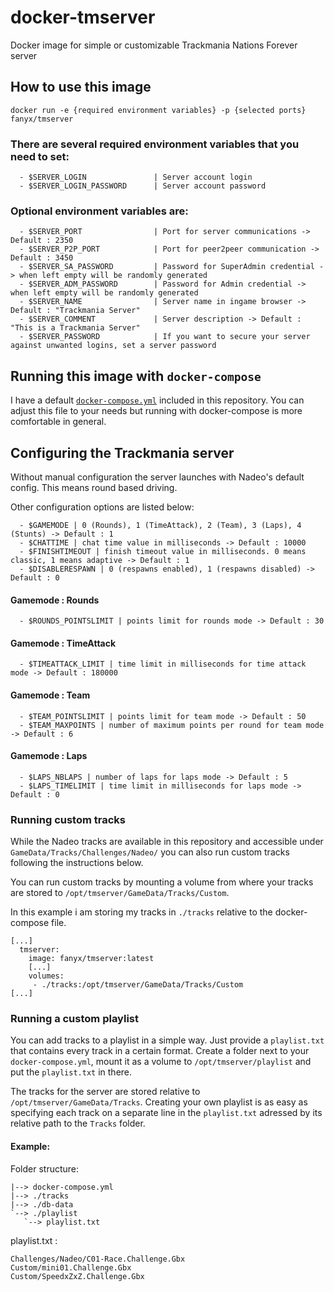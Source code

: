 # docker-tmserver
Docker image for simple or customizable Trackmania Nations Forever server

## How to use this image
`docker run -e {required environment variables} -p {selected ports} fanyx/tmserver`

### There are several required environment variables that you need to set:
```
  - $SERVER_LOGIN               | Server account login
  - $SERVER_LOGIN_PASSWORD      | Server account password
```


### Optional environment variables are:
```
  - $SERVER_PORT                | Port for server communications -> Default : 2350
  - $SERVER_P2P_PORT            | Port for peer2peer communication -> Default : 3450
  - $SERVER_SA_PASSWORD         | Password for SuperAdmin credential -> when left empty will be randomly generated
  - $SERVER_ADM_PASSWORD        | Password for Admin credential -> when left empty will be randomly generated
  - $SERVER_NAME                | Server name in ingame browser -> Default : "Trackmania Server"
  - $SERVER_COMMENT             | Server description -> Default : "This is a Trackmania Server"
  - $SERVER_PASSWORD            | If you want to secure your server against unwanted logins, set a server password
```


## Running this image with `docker-compose`
I have a default [`docker-compose.yml`](./docker-compose.yml) included in this repository.
You can adjust this file to your needs but running with docker-compose is more comfortable in general.

## Configuring the Trackmania server
Without manual configuration the server launches with Nadeo's default config. 
This means round based driving.

Other configuration options are listed below:
```
  - $GAMEMODE | 0 (Rounds), 1 (TimeAttack), 2 (Team), 3 (Laps), 4 (Stunts) -> Default : 1
  - $CHATTIME | chat time value in milliseconds -> Default : 10000
  - $FINISHTIMEOUT | finish timeout value in milliseconds. 0 means classic, 1 means adaptive -> Default : 1
  - $DISABLERESPAWN | 0 (respawns enabled), 1 (respawns disabled) -> Default : 0
```


#### Gamemode : Rounds
```
  - $ROUNDS_POINTSLIMIT | points limit for rounds mode -> Default : 30
```


#### Gamemode : TimeAttack
```
  - $TIMEATTACK_LIMIT | time limit in milliseconds for time attack mode -> Default : 180000
```


#### Gamemode : Team
```
  - $TEAM_POINTSLIMIT | points limit for team mode -> Default : 50
  - $TEAM_MAXPOINTS | number of maximum points per round for team mode -> Default : 6
```


#### Gamemode : Laps
```
  - $LAPS_NBLAPS | number of laps for laps mode -> Default : 5
  - $LAPS_TIMELIMIT | time limit in milliseconds for laps mode -> Default : 0
```


### Running custom tracks
While the Nadeo tracks are available in this repository and accessible under `GameData/Tracks/Challenges/Nadeo/` you can also run custom tracks following the instructions below.

You can run custom tracks by mounting a volume from where your tracks are stored to `/opt/tmserver/GameData/Tracks/Custom`.

In this example i am storing my tracks in `./tracks` relative to the docker-compose file.

```
[...]
  tmserver:
    image: fanyx/tmserver:latest
    [...]
    volumes:
     - ./tracks:/opt/tmserver/GameData/Tracks/Custom
[...]
```


### Running a custom playlist

You can add tracks to a playlist in a simple way. Just provide a `playlist.txt` that contains every track in a certain format. Create a folder next to your `docker-compose.yml`, mount it as a volume to `/opt/tmserver/playlist` and put the `playlist.txt` in there.

The tracks for the server are stored relative to `/opt/tmserver/GameData/Tracks`. Creating your own playlist is as easy as specifying each track on a separate line in the `playlist.txt` adressed by its relative path to the `Tracks` folder.

#### Example:
Folder structure:
```
|--> docker-compose.yml
|--> ./tracks
|--> ./db-data
`--> ./playlist
   `--> playlist.txt
```

playlist.txt :
```
Challenges/Nadeo/C01-Race.Challenge.Gbx
Custom/mini01.Challenge.Gbx
Custom/SpeedxZxZ.Challenge.Gbx
```
